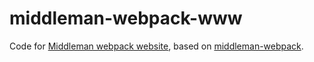 # middleman-webpack-www

Code for [Middleman webpack website](https://gabrielecanepa.github.io/middleman-webpack), based on [middleman-webpack](https://github.com/gabrielecanepa/middleman-webpack).
